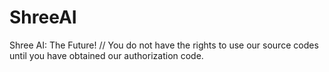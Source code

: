 # ShreeAI
Shree AI: The Future!
// You do not have the rights to use our source codes until you have obtained our authorization code.
